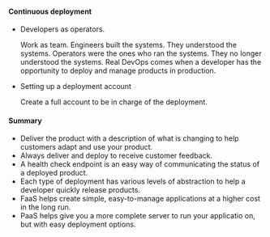 #### Continuous deployment

- Developers as operators.

  Work as team.
  Engineers built the systems. They understood the systems.
  Operators were the ones who ran the systems. They no longer understood the systems.
  Real DevOps comes when a developer has the opportunity to deploy and manage products in production.


- Setting up a deployment account

  Create a full account to be in charge of the deployment.


#### Summary

- Deliver the product with a description of what is changing to help customers adapt and use your product.
- Always deliver and deploy to receive customer feedback.
- A health check endpoint is an easy way of communicating the status of a deployed product.
- Each type of deployment has various levels of abstraction to help a developer quickly release products.
- FaaS helps create simple, easy-to-manage applications at a higher cost in the long run.
- PaaS helps give you a more complete server to run your applicatio on, but with easy deployment options.

